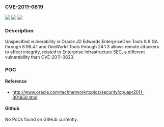 ### [CVE-2011-0819](https://cve.mitre.org/cgi-bin/cvename.cgi?name=CVE-2011-0819)
![](https://img.shields.io/static/v1?label=Product&message=n%2Fa&color=blue)
![](https://img.shields.io/static/v1?label=Version&message=n%2Fa&color=blue)
![](https://img.shields.io/static/v1?label=Vulnerability&message=n%2Fa&color=brighgreen)

### Description

Unspecified vulnerability in Oracle JD Edwards EnterpriseOne Tools 8.9 GA through 8.98.4.1 and OneWorld Tools through 24.1.3 allows remote attackers to affect integrity, related to Enterprise Infrastructure SEC, a different vulnerability than CVE-2011-0823.

### POC

#### Reference
- http://www.oracle.com/technetwork/topics/security/cpuapr2011-301950.html

#### Github
No PoCs found on GitHub currently.


